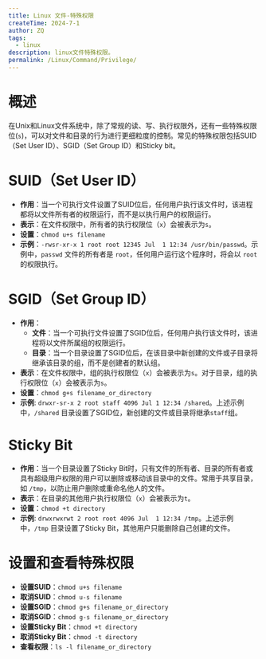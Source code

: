 ```yaml
---
title: Linux 文件-特殊权限
createTime: 2024-7-1
author: ZQ
tags:
  - linux
description: linux文件特殊权限。
permalink: /Linux/Command/Privilege/
---
```


# 概述

在Unix和Linux文件系统中，除了常规的读、写、执行权限外，还有一些特殊权限位(`s`)，可以对文件和目录的行为进行更细粒度的控制。常见的特殊权限包括SUID（Set User ID）、SGID（Set Group ID）和Sticky bit。

# SUID（Set User ID）

- **作用**：当一个可执行文件设置了SUID位后，任何用户执行该文件时，该进程都将以文件所有者的权限运行，而不是以执行用户的权限运行。
- **表示**：在文件权限中，所有者的执行权限位（`x`）会被表示为`s`。
- **设置**：`chmod u+s filename`
- **示例**：`-rwsr-xr-x 1 root root 12345 Jul  1 12:34 /usr/bin/passwd`。示例中，`passwd` 文件的所有者是 `root`，任何用户运行这个程序时，将会以 `root` 的权限执行。

# SGID（Set Group ID）

- **作用**：
    - **文件**：当一个可执行文件设置了SGID位后，任何用户执行该文件时，该进程将以文件所属组的权限运行。
    - **目录**：当一个目录设置了SGID位后，在该目录中新创建的文件或子目录将继承该目录的组，而不是创建者的默认组。
- **表示**：在文件权限中，组的执行权限位（`x`）会被表示为`s`。对于目录，组的执行权限位（`x`）会被表示为`s`。
- **设置**：`chmod g+s filename_or_directory`
- **示例**:  `drwxr-sr-x 2 root staff 4096 Jul 1 12:34 /shared`。上述示例中，`/shared` 目录设置了SGID位，新创建的文件或目录将继承`staff`组。

 # Sticky Bit
 
- **作用**：当一个目录设置了Sticky Bit时，只有文件的所有者、目录的所有者或具有超级用户权限的用户可以删除或移动该目录中的文件。常用于共享目录，如 `/tmp`，以防止用户删除或重命名他人的文件。
- **表示**：在目录的其他用户执行权限位（`x`）会被表示为`t`。
- **设置**：`chmod +t directory`
- **示例**: `drwxrwxrwt 2 root root 4096 Jul  1 12:34 /tmp`。上述示例中，`/tmp` 目录设置了Sticky Bit，其他用户只能删除自己创建的文件。

# 设置和查看特殊权限

- **设置SUID**：`chmod u+s filename`
- **取消SUID**：`chmod u-s filename`
- **设置SGID**：`chmod g+s filename_or_directory`
- **取消SGID**：`chmod g-s filename_or_directory`
- **设置Sticky Bit**：`chmod +t directory`
- **取消Sticky Bit**：`chmod -t directory`
- **查看权限**：`ls -l filename_or_directory`